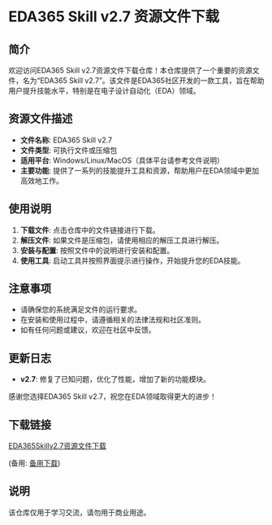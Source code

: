 # EDA365 Skill v2.7 资源文件下载

## 简介

欢迎访问EDA365 Skill v2.7资源文件下载仓库！本仓库提供了一个重要的资源文件，名为“EDA365 Skill v2.7”。该文件是EDA365社区开发的一款工具，旨在帮助用户提升技能水平，特别是在电子设计自动化（EDA）领域。

## 资源文件描述

- **文件名称**: EDA365 Skill v2.7
- **文件类型**: 可执行文件或压缩包
- **适用平台**: Windows/Linux/MacOS（具体平台请参考文件说明）
- **主要功能**: 提供了一系列的技能提升工具和资源，帮助用户在EDA领域中更加高效地工作。

## 使用说明

1. **下载文件**: 点击仓库中的文件链接进行下载。
2. **解压文件**: 如果文件是压缩包，请使用相应的解压工具进行解压。
3. **安装与配置**: 按照文件中的说明进行安装和配置。
4. **使用工具**: 启动工具并按照界面提示进行操作，开始提升您的EDA技能。

## 注意事项

- 请确保您的系统满足文件的运行要求。
- 在安装和使用过程中，请遵循相关的法律法规和社区准则。
- 如有任何问题或建议，欢迎在社区中反馈。

## 更新日志

- **v2.7**: 修复了已知问题，优化了性能，增加了新的功能模块。

感谢您选择EDA365 Skill v2.7，祝您在EDA领域取得更大的进步！

## 下载链接
[EDA365Skillv2.7资源文件下载](https://pan.quark.cn/s/0d6e4ded5aa4) 

(备用: [备用下载](https://pan.baidu.com/s/1tvCNBXTHP28ZsidVBqwTdQ?pwd=1223))

## 说明

该仓库仅用于学习交流，请勿用于商业用途。
